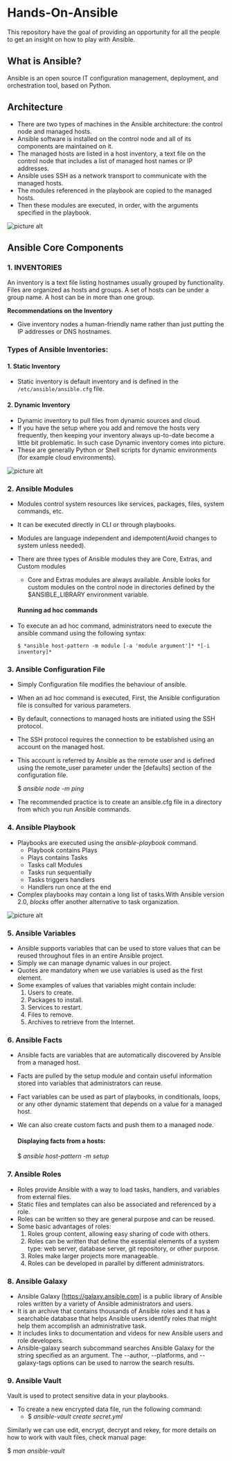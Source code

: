 # Hands-On-Ansible
This repository have the goal of providing an opportunity for all the people to get an insight on how to play with Ansible.

## What is Ansible?
Ansible is an open source IT configuration management, deployment, and orchestration tool, based on Python.

## Architecture

* There are two types of machines in the Ansible architecture: the control node and managed hosts.
* Ansible software is installed on the control node and all of its components are maintained on it.
* The managed hosts are listed in a host inventory, a text file on the control node that includes a list of managed host names or IP addresses.
* Ansible uses SSH as a network transport to communicate with the managed hosts.
* The modules referenced in the playbook are copied to the managed hosts.
* Then these modules are executed, in order, with the arguments specified in the playbook.

![picture alt](https://github.com/Ompragash/Hands-On-Ansible/blob/master/images/ansible-architecture.png)

## Ansible Core Components

### 1. INVENTORIES
An inventory is a text file listing hostnames usually grouped by functionality. Files are organized as hosts and groups. A set of hosts can be under a group name. A host can be in more than one group.
    
**Recommendations on the Inventory**
* Give inventory nodes a human-friendly name rather than just putting the IP addresses or DNS hostnames.

### Types of Ansible Inventories:
####  1. Static Inventory
* Static inventory is default inventory and is defined in the `/etc/ansible/ansible.cfg` file. 
####  2. Dynamic Inventory
* Dynamic inventory to pull files from dynamic sources and cloud.
* If you have the setup where you add and remove the hosts very frequently, then keeping your inventory always up-to-date become a little bit problematic. In such case Dynamic inventory comes into picture.
* These are generally Python or Shell scripts for dynamic environments (for example cloud environments).

![picture alt](https://github.com/Ompragash/Hands-On-Ansible/blob/master/images/static-inventory-example.png)

### 2. Ansible Modules
* Modules control system resources like services, packages, files, system commands, etc. 
* It can be executed directly in CLI or through playbooks.
* Modules are language independent and idempotent(Avoid changes to system unless needed).
* There are three types of Ansible modules they are Core, Extras, and Custom modules
  * Core and Extras modules are always available. Ansible looks for custom modules on the control node in directories defined by the $ANSIBLE_LIBRARY environment variable.
  #### Running ad hoc commands
 * To execute an ad hoc command, administrators need to execute the ansible command using the following syntax:
 
    `$ *ansible host-pattern -m module [-a 'module argument']* *[-i inventory]*`
  
### 3. Ansible Configuration File
* Simply Configuration file modifies the behaviour of ansible.
* When an ad hoc command is executed, First, the Ansible configuration file is consulted for various parameters.
* By default, connections to managed hosts are initiated using the SSH protocol. 
* The SSH protocol requires the connection to be established using an account on the managed host.
* This account is referred by Ansible as the remote user and is defined using the remote_user parameter under the [defaults] section of the configuration file. 

    $ *ansible node -m ping*
* The recommended practice is to create an ansible.cfg file in a directory from which  you run Ansible commands.
### 4. Ansible Playbook
* Playbooks are executed using the *ansible-playbook* command.
  * Playbook contains Plays
  * Plays contains Tasks
  * Tasks call Modules
  * Tasks run sequentially
  * Tasks triggers handlers
  * Handlers run once at the end
* Complex playbooks may contain a long list of tasks.With Ansible version 2.0, *blocks* offer another alternative to task organization.

![picture alt](https://github.com/Ompragash/Hands-On-Ansible/blob/master/images/Ansible_Playbook.png)

### 5. Ansible Variables
* Ansible supports variables that can be used to store values that can be reused throughout files in an entire Ansible project.
* Simply we can manage dynamic values in our project.
* Quotes are mandatory when we use variables is used as the first element.
* Some examples of values that variables might contain include:
  1. Users to create.
  2. Packages to install.
  3. Services to restart.
  4. Files to remove.
  5. Archives to retrieve from the Internet.
  
### 6. Ansible Facts
* Ansible facts are variables that are automatically discovered by Ansible from a managed host.
* Facts are pulled by the setup module and contain useful information stored into variables that administrators can reuse.
* Fact variables can be used as part of playbooks, in conditionals, loops, or any other dynamic statement that depends on a value for a managed host.
* We can also create custom facts and push them to a managed node.

    #### Displaying facts from a hosts:
    
    $ *ansible host-pattern -m setup*
    
### 7. Ansible Roles
* Roles provide Ansible with a way to load tasks, handlers, and variables from external files.
* Static files and templates can also be associated and referenced by a role.
* Roles can be written so they are general purpose and can be reused.
* Some basic advantages of roles:
  1. Roles group content, allowing easy sharing of code with others.
  2. Roles can be written that define the essential elements of a system type: web server, database server, git repository, or other purpose.
  3. Roles make larger projects more manageable.
  4. Roles can be developed in parallel by different administrators.
  
###  8. Ansible Galaxy
* Ansible Galaxy [https://galaxy.ansible.com] is a public library of Ansible roles written by a variety of Ansible administrators and users. 
* It is an archive that contains thousands of Ansible roles and it has a searchable database that helps Ansible users identify roles that might help   them accomplish an administrative task. 
* It includes links to documentation and videos for new Ansible users and role developers.
* Ansible-galaxy search subcommand searches Ansible Galaxy for the string specified as an argument. The --author, --platforms, and --galaxy-tags options can be used to narrow the search results.

### 9. Ansible Vault
Vault is used to protect sensitive data in your playbooks.

  * To create a new encrypted data file, run the following command:
    *  $ _ansible-vault create secret.yml_
    
Similarly we can use edit, encrypt, decrypt and rekey, for more details on how to work with vault files, check manual page:

   $ _man ansible-vault_






  
  
  
  
  
    
    


  
  

    
    








 


        













